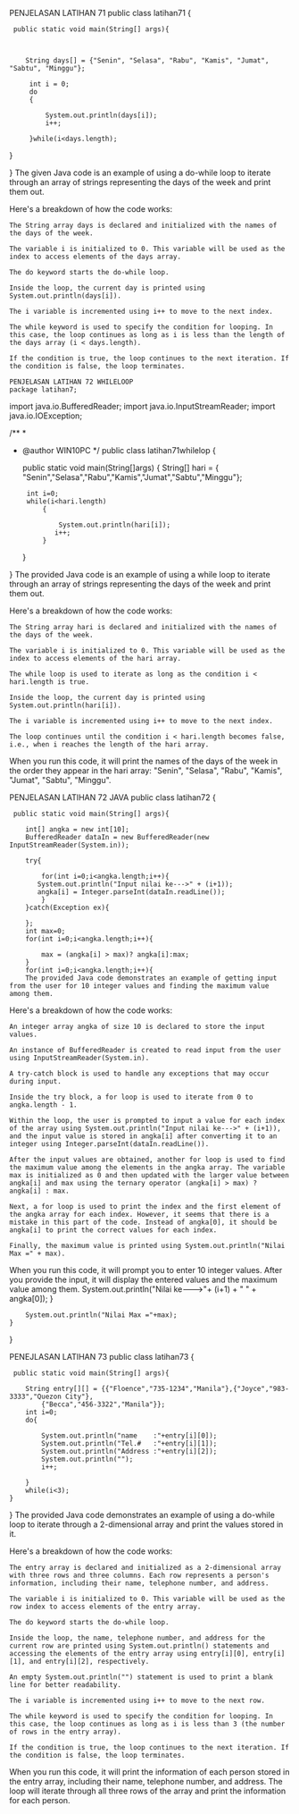 PENJELASAN LATIHAN 71
public class latihan71 {

     public static void main(String[] args){
     
       
        
        String days[] = {"Senin", "Selasa", "Rabu", "Kamis", "Jumat", "Sabtu", "Minggu"};
        
         int i = 0;
         do
         {
         
             System.out.println(days[i]);
             i++;
             
         }while(i<days.length);
    
}
    
}
The given Java code is an example of using a do-while loop to iterate through an array of strings representing the days of the week and print them out.

Here's a breakdown of how the code works:

    The String array days is declared and initialized with the names of the days of the week.

    The variable i is initialized to 0. This variable will be used as the index to access elements of the days array.

    The do keyword starts the do-while loop.

    Inside the loop, the current day is printed using System.out.println(days[i]).

    The i variable is incremented using i++ to move to the next index.

    The while keyword is used to specify the condition for looping. In this case, the loop continues as long as i is less than the length of the days array (i < days.length).

    If the condition is true, the loop continues to the next iteration. If the condition is false, the loop terminates.
    
    PENJELASAN LATIHAN 72 WHILELOOP
    package latihan7;
import java.io.BufferedReader;
import java.io.InputStreamReader;
import java.io.IOException;

/**
 *
 * @author WIN10PC
 */
public class latihan71whilelop {


    public static void main(String[]args)
    {
        String[] hari = { "Senin","Selasa","Rabu","Kamis","Jumat","Sabtu","Minggu"};

        int i=0;
        while(i<hari.length)
            {
            
                System.out.println(hari[i]);
               i++;
            }
    }
    
}
The provided Java code is an example of using a while loop to iterate through an array of strings representing the days of the week and print them out.

Here's a breakdown of how the code works:

    The String array hari is declared and initialized with the names of the days of the week.

    The variable i is initialized to 0. This variable will be used as the index to access elements of the hari array.

    The while loop is used to iterate as long as the condition i < hari.length is true.

    Inside the loop, the current day is printed using System.out.println(hari[i]).

    The i variable is incremented using i++ to move to the next index.

    The loop continues until the condition i < hari.length becomes false, i.e., when i reaches the length of the hari array.

When you run this code, it will print the names of the days of the week in the order they appear in the hari array: "Senin", "Selasa", "Rabu", "Kamis", "Jumat", "Sabtu", "Minggu".

PENJELASAN LATIHAN 72 JAVA
public class latihan72 {

     public static void main(String[] args){
     
        int[] angka = new int[10];
        BufferedReader dataIn = new BufferedReader(new InputStreamReader(System.in));

        try{
        
            for(int i=0;i<angka.length;i++){
           System.out.println("Input nilai ke--->" + (i+1));
           angka[i] = Integer.parseInt(dataIn.readLine());
            }
        }catch(Exception ex){ 
        
        };
        int max=0;
        for(int i=0;i<angka.length;i++){
        
            max = (angka[i] > max)? angka[i]:max;
        }
        for(int i=0;i<angka.length;i++){
        The provided Java code demonstrates an example of getting input from the user for 10 integer values and finding the maximum value among them.

Here's a breakdown of how the code works:

    An integer array angka of size 10 is declared to store the input values.

    An instance of BufferedReader is created to read input from the user using InputStreamReader(System.in).

    A try-catch block is used to handle any exceptions that may occur during input.

    Inside the try block, a for loop is used to iterate from 0 to angka.length - 1.

    Within the loop, the user is prompted to input a value for each index of the array using System.out.println("Input nilai ke--->" + (i+1)), and the input value is stored in angka[i] after converting it to an integer using Integer.parseInt(dataIn.readLine()).

    After the input values are obtained, another for loop is used to find the maximum value among the elements in the angka array. The variable max is initialized as 0 and then updated with the larger value between angka[i] and max using the ternary operator (angka[i] > max) ? angka[i] : max.

    Next, a for loop is used to print the index and the first element of the angka array for each index. However, it seems that there is a mistake in this part of the code. Instead of angka[0], it should be angka[i] to print the correct values for each index.

    Finally, the maximum value is printed using System.out.println("Nilai Max =" + max).

When you run this code, it will prompt you to enter 10 integer values. After you provide the input, it will display the entered values and the maximum value among them.
        System.out.println("Nilai ke--->"+ (i+1) + " " + angka[0]);
        }
        
        System.out.println("Nilai Max ="+max);
    }
    
}

PENEJLASAN LATIHAN 73
public class latihan73 {

     public static void main(String[] args){
     
        String entry[][] = {{"Floence","735-1234","Manila"},{"Joyce","983-3333","Quezon City"},
            {"Becca","456-3322","Manila"}};
        int i=0;
        do{
        
            System.out.println("name    :"+entry[i][0]);
            System.out.println("Tel.#   :"+entry[i][1]);
            System.out.println("Address :"+entry[i][2]);
            System.out.println("");
            i++;
            
        }
        while(i<3);
    }
    
}
The provided Java code demonstrates an example of using a do-while loop to iterate through a 2-dimensional array and print the values stored in it.

Here's a breakdown of how the code works:

    The entry array is declared and initialized as a 2-dimensional array with three rows and three columns. Each row represents a person's information, including their name, telephone number, and address.

    The variable i is initialized to 0. This variable will be used as the row index to access elements of the entry array.

    The do keyword starts the do-while loop.

    Inside the loop, the name, telephone number, and address for the current row are printed using System.out.println() statements and accessing the elements of the entry array using entry[i][0], entry[i][1], and entry[i][2], respectively.

    An empty System.out.println("") statement is used to print a blank line for better readability.

    The i variable is incremented using i++ to move to the next row.

    The while keyword is used to specify the condition for looping. In this case, the loop continues as long as i is less than 3 (the number of rows in the entry array).

    If the condition is true, the loop continues to the next iteration. If the condition is false, the loop terminates.

When you run this code, it will print the information of each person stored in the entry array, including their name, telephone number, and address. The loop will iterate through all three rows of the array and print the information for each person.





